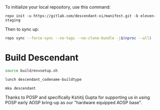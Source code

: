 To initialize your local repository, use this command:

	repo init -u https://gitlab.com/descendant-xi/manifest.git -b eleven-staging

 Then to sync up:

```bash
repo sync --force-sync --no-tags --no-clone-bundle -j$(nproc --all)
```

Build Descendant
==================

```bash
source build/envsetup.sh

lunch descendant_codename-buildtype

mka descendant
```

Thanks to POSP and specifically Kshitij Gupta for supporting us in using POSP early AOSP bring-up as our "hardware equipped AOSP base".
